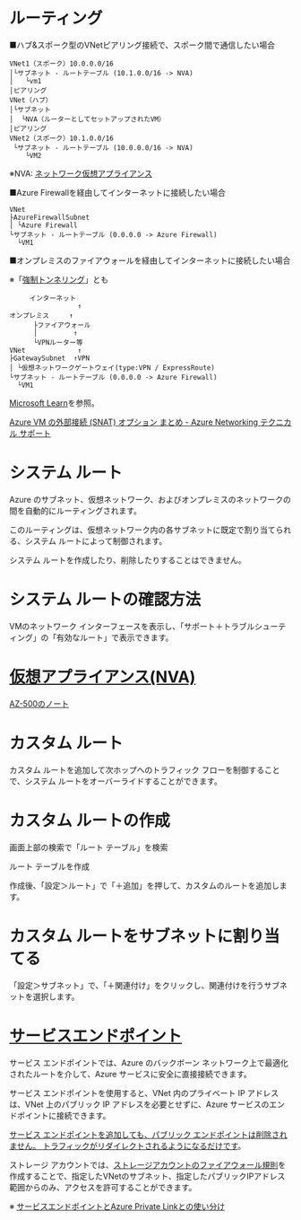 # ルーティング

■ハブ&スポーク型のVNetピアリング接続で、スポーク間で通信したい場合

```
VNet1（スポーク）10.0.0.0/16
│└サブネット - ルートテーブル (10.1.0.0/16 -> NVA)
│   └vm1
│ピアリング
VNet（ハブ）
│└サブネット
│  └NVA（ルーターとしてセットアップされたVM）
│ピアリング
VNet2（スポーク）10.1.0.0/16
 └サブネット - ルートテーブル (10.0.0.0/16 -> NVA)
    └VM2
```

※NVA: [ネットワーク仮想アプライアンス](https://azure.microsoft.com/ja-jp/solutions/network-appliances/)

■Azure Firewallを経由してインターネットに接続したい場合

```
VNet
├AzureFirewallSubnet
│ └Azure Firewall
└サブネット - ルートテーブル (0.0.0.0 -> Azure Firewall)
  └VM1
```

■オンプレミスのファイアウォールを経由してインターネットに接続したい場合

※「[強制トンネリング](https://docs.microsoft.com/ja-jp/azure/vpn-gateway/vpn-gateway-forced-tunneling-rm)」とも

```
     インターネット
                 ↑
オンプレミス     ↑
      ├ファイアウォール
      │         ↑
      └VPNルーター等
VNet             ↑
├GatewaySubnet  ↑VPN
│ └仮想ネットワークゲートウェイ(type:VPN / ExpressRoute)
└サブネット - ルートテーブル (0.0.0.0 -> Azure Firewall)
  └VM1
```

[Microsoft Learn](https://docs.microsoft.com/ja-jp/learn/modules/control-network-traffic-flow-with-routes/2-azure-virtual-network-route)を参照。


[Azure VM の外部接続 (SNAT) オプション まとめ - Azure Networking テクニカル サポート](https://jpaztech.github.io/blog/network/snat-options-for-azure-vm/)


# システム ルート

Azure のサブネット、仮想ネットワーク、およびオンプレミスのネットワークの間を自動的にルーティングされます。 

このルーティングは、仮想ネットワーク内の各サブネットに既定で割り当てられる、システム ルートによって制御されます。 

システム ルートを作成したり、削除したりすることはできません。 

# システム ルートの確認方法

VMのネットワーク インターフェースを表示し、「サポート＋トラブルシューティング」の「有効なルート」で表示できます。

# [仮想アプライアンス(NVA)](https://azure.microsoft.com/ja-jp/solutions/network-appliances/)

[AZ-500のノート](../AZ-500/mod02-02-08-nva.md)

# カスタム ルート

カスタム ルートを追加して次ホップへのトラフィック フローを制御することで、システム ルートをオーバーライドすることができます。

# カスタム ルートの作成

画面上部の検索で「ルート テーブル」を検索

ルート テーブルを作成

作成後、「設定＞ルート」で「＋追加」を押して、カスタムのルートを追加します。

# カスタム ルートをサブネットに割り当てる

「設定＞サブネット」で、「＋関連付け」をクリックし、関連付けを行うサブネットを選択します。

# [サービスエンドポイント](https://docs.microsoft.com/ja-jp/azure/virtual-network/virtual-network-service-endpoints-overview)

サービス エンドポイントでは、Azure のバックボーン ネットワーク上で最適化されたルートを介して、Azure サービスに安全に直接接続できます。 

サービス エンドポイントを使用すると、VNet 内のプライベート IP アドレスは、VNet 上のパブリック IP アドレスを必要とせずに、Azure サービスのエンドポイントに接続できます。


[サービス エンドポイントを追加しても、パブリック エンドポイントは削除されません。 トラフィックがリダイレクトされるようになるだけです](https://docs.microsoft.com/ja-jp/learn/modules/secure-and-isolate-with-nsg-and-service-endpoints/4-vnet-service-endpoints)。

ストレージ アカウントでは、[ストレージアカウントのファイアウォール規則](https://docs.microsoft.com/ja-jp/azure/storage/common/storage-network-security)を作成することで、指定したVNetのサブネット、指定したパブリックIPアドレス範囲からのみ、アクセスを許可することができます。

※ [サービスエンドポイントとAzure Private Linkとの使い分け](https://qiita.com/nakazax/items/937a512c0b69abdbd6cf#%E4%BD%BF%E3%81%84%E5%88%86%E3%81%91--%E4%BD%B5%E7%94%A8%E3%81%AE%E3%82%A2%E3%82%A4%E3%83%87%E3%82%A3%E3%82%A2)

